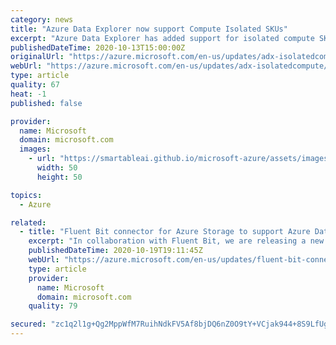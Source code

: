 ```yaml
---
category: news
title: "Azure Data Explorer now support Compute Isolated SKUs"
excerpt: "Azure Data Explorer has added support for isolated compute SKU and ready for deployment."
publishedDateTime: 2020-10-13T15:00:00Z
originalUrl: "https://azure.microsoft.com/en-us/updates/adx-isolatedcompute/"
webUrl: "https://azure.microsoft.com/en-us/updates/adx-isolatedcompute/"
type: article
quality: 67
heat: -1
published: false

provider:
  name: Microsoft
  domain: microsoft.com
  images:
    - url: "https://smartableai.github.io/microsoft-azure/assets/images/organizations/microsoft.com-50x50.jpg"
      width: 50
      height: 50

topics:
  - Azure

related:
  - title: "Fluent Bit connector for Azure Storage to support Azure Data Explorer streaming  "
    excerpt: "In collaboration with Fluent Bit, we are releasing a new output plugin for Azure Blob Storage. The connector can output both block blobs and append blobs to an Azure storage account. "
    publishedDateTime: 2020-10-19T19:11:45Z
    webUrl: "https://azure.microsoft.com/en-us/updates/fluent-bit-connector-for-azure-storage-to-support-azure-data-explorer/"
    type: article
    provider:
      name: Microsoft
      domain: microsoft.com
    quality: 79

secured: "zc1q2l1g+Qg2MppWfM7RuihNdkFV5Af8bjDQ6nZ0O9tY+VCjak944+8S9LfUgpZPYOIr0K37Bm1WhNklDzgX0Miik1tax+FscvAJ+9cfRR8eg2D2+dYrLhn+gcKpvtfZQLR/jyBjbFgG/X9DUf1Hjq6xz61qNHKhCyZtS52isyaCKRvurmXV5OupB9Rj/7ZqEZuf9L18N111t8Czzp64nqGIG4i+jtG8yGJU3MMiCTsWczTtPva+fcEGIEYQwpMDmeibFSrc7l2wxwj4xYinOB27tBRcdTssGJ5kHGUboPybwUBiz5v3oqko0OUZrpTNM3U1ZcHrNIG37tbSF4n+S7DfAXqvXtplAdFuv2xwfCw=;+LTrKE0Yv5LKccOJ02NFCw=="
---
```


